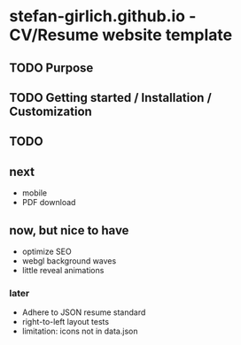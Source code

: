 # stefan-girlich.github.io - CV/Resume website template

## TODO Purpose

## TODO Getting started / Installation / Customization

## TODO

## next

- mobile
- PDF download

## now, but nice to have

- optimize SEO
- webgl background waves
- little reveal animations

### later

- Adhere to JSON resume standard
- right-to-left layout tests
- limitation: icons not in data.json
